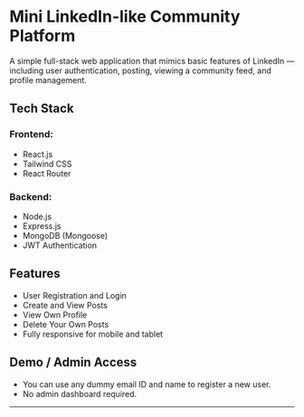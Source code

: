 # Mini LinkedIn-like Community Platform

A simple full-stack web application that mimics basic features of LinkedIn — including user authentication, posting, viewing a community feed, and profile management.

## Tech Stack

### Frontend:
- React.js
- Tailwind CSS
- React Router

### Backend:
- Node.js
- Express.js
- MongoDB (Mongoose)
- JWT Authentication

##  Features

-  User Registration and Login
-  Create and View Posts
-  View Own Profile
-  Delete Your Own Posts
-  Fully responsive for mobile and tablet

##  Demo / Admin Access

-  You can use any dummy email ID and name to register a new user.
- No admin dashboard required.

---
